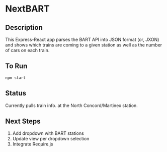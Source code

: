 NextBART
========

Description
--------
This Express-React app parses the BART API into JSON format (or, JXON) and shows which trains are coming to a given station as well as the number of cars on each train.

To Run
--------
    npm start

Status
--------
Currently pulls train info. at the North Concord/Martinex station.

Next Steps
--------
1. Add dropdown with BART stations
2. Update view per dropdown selection
3. Integrate Require.js
